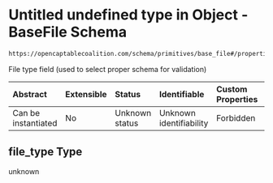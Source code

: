 # Untitled undefined type in Object - BaseFile Schema

```txt
https://opencaptablecoalition.com/schema/primitives/base_file#/properties/file_type
```

File type field (used to select proper schema for validation)

| Abstract            | Extensible | Status         | Identifiable            | Custom Properties | Additional Properties | Access Restrictions | Defined In                                                                                |
| :------------------ | :--------- | :------------- | :---------------------- | :---------------- | :-------------------- | :------------------ | :---------------------------------------------------------------------------------------- |
| Can be instantiated | No         | Unknown status | Unknown identifiability | Forbidden         | Allowed               | none                | [BaseFile.schema.json*](../flattened_schemas/BaseFile.schema.json "open original schema") |

## file_type Type

unknown
